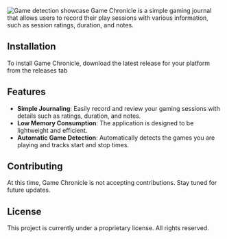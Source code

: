 ![Game detection showcase](https://github.com/ItsCentric/game-chronicle/blob/main/src/lib/assets/game-detection-showcase.gif?raw=true)
Game Chronicle is a simple gaming journal that allows users to record their play sessions with various information, such as session ratings, duration, and notes.

## Installation

To install Game Chronicle, download the latest release for your platform from the releases tab

## Features

- **Simple Journaling**: Easily record and review your gaming sessions with details such as ratings, duration, and notes.
- **Low Memory Consumption**: The application is designed to be lightweight and efficient.
- **Automatic Game Detection**: Automatically detects the games you are playing and tracks start and stop times.

## Contributing

At this time, Game Chronicle is not accepting contributions. Stay tuned for future updates.

## License

This project is currently under a proprietary license. All rights reserved.
